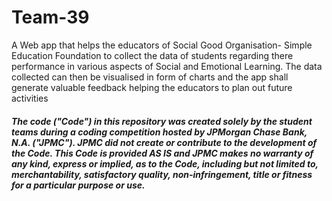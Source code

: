 # Team-39
A Web app that helps the educators of Social Good Organisation- Simple Education Foundation to collect the data of students regarding there performance in various aspects of Social and Emotional Learning.
The data collected can then be visualised in form of charts and the app shall generate valuable feedback helping the educators to plan out future activities

##### The code ("Code") in this repository was created solely by the student teams during a coding competition hosted by JPMorgan Chase Bank, N.A. ("JPMC").						JPMC did not create or contribute to the development of the Code.  This Code is provided AS IS and JPMC makes no warranty of any kind, express or implied, as to the Code,						including but not limited to, merchantability, satisfactory quality, non-infringement, title or fitness for a particular purpose or use.